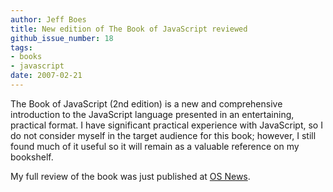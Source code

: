 ```yaml
---
author: Jeff Boes
title: New edition of The Book of JavaScript reviewed
github_issue_number: 18
tags:
- books
- javascript
date: 2007-02-21
---
```


The Book of JavaScript (2nd edition) is a new and comprehensive introduction to the JavaScript language presented in an entertaining, practical format. I have significant practical experience with JavaScript, so I do not consider myself in the target audience for this book; however, I still found much of it useful so it will remain as a valuable reference on my bookshelf.

My full review of the book was just published at [OS News](https://www.osnews.com/story/17326/Book-Review-The-Book-of-JavaScript/).
